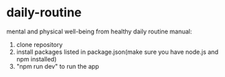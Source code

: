 # daily-routine
mental and physical well-being from healthy daily routine
manual:
1. clone repository
2. install packages listed in package.json(make sure you have node.js and npm installed)
3. "npm run dev" to run the app
